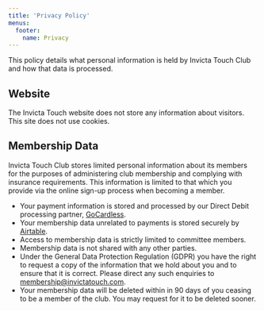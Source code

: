 ```yaml
---
title: 'Privacy Policy'
menus:
  footer:
    name: Privacy
---
```


This policy details what personal information is held by Invicta Touch Club and how that data is processed.

## Website
The Invicta Touch website does not store any information about visitors. This site does not use cookies.

## Membership Data

Invicta Touch Club stores limited personal information about its members for the purposes of
administering club membership and complying with insurance requirements. This information is limited
to that which you provide via the online sign-up process when becoming a member.

* Your payment information is stored and processed by our Direct Debit processing partner,
  [GoCardless](https://gocardless.com/legal/gdpr/).
* Your membership data unrelated to payments is stored securely by [Airtable](https://www.airtable.com/company/privacy).
* Access to membership data is strictly limited to committee members.
* Membership data is not shared with any other parties.
* Under the General Data Protection Regulation (GDPR) you have the right to request a copy of the
  information that we hold about you and to ensure that it is correct. Please direct any such
  enquiries to membership@invictatouch.com.
* Your membership data will be deleted within in 90 days of you ceasing to be a member of the club.
  You may request for it to be deleted sooner.
